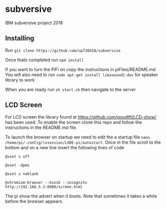 # subversive
IBM subversive project 2018

## Installing

Run `git clone https://github.com/up730418/subversive`

Once thats completed run `npm install`

If you want to turn the PiFi on copy the instructions in piFiles/README.md
You will also need to run `sudo apt-get install libasound2-dev` for speaker library to work

When you are ready run `sh start.sh` then navigate to the server

## LCD Screen

For LCD screen the library found at https://github.com/goodtft/LCD-show/ has been used. 
To enable the screen clone this repo and follow the instructions in the README.md file.

To launch the browser on startup we need to edit the a startup file `nano /home/pi/.config/lxsession/LXDE-pi/autostart`.
Once in the file scroll to the bottom and on a new line insert the following lines of code 

`@xset s off`

`@xset -dpms`

`@xset s noblank`

`@chromium-browser --kiosk --incognito http://192.168.5.1:8080/screen.html `

The pi show the advert when it boots. Note that sometimes it takes a while before the browser appears.
